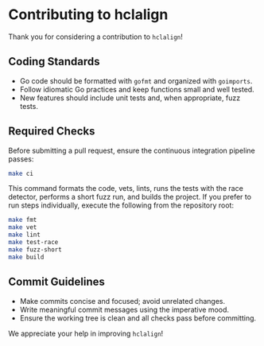 # Contributing to hclalign

Thank you for considering a contribution to `hclalign`!

## Coding Standards

- Go code should be formatted with `gofmt` and organized with `goimports`.
- Follow idiomatic Go practices and keep functions small and well tested.
- New features should include unit tests and, when appropriate, fuzz tests.

## Required Checks

Before submitting a pull request, ensure the continuous integration pipeline passes:

```sh
make ci
```

This command formats the code, vets, lints, runs the tests with the race detector,
performs a short fuzz run, and builds the project. If you prefer to run steps
individually, execute the following from the repository root:

```sh
make fmt
make vet
make lint
make test-race
make fuzz-short
make build
```

## Commit Guidelines

- Make commits concise and focused; avoid unrelated changes.
- Write meaningful commit messages using the imperative mood.
- Ensure the working tree is clean and all checks pass before committing.

We appreciate your help in improving `hclalign`!
